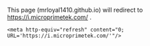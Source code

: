This page (mrloyal1410.github.io) will redirect to https://i.microprimetek.com/ .

```
<meta http-equiv="refresh" content="0; URL='https://i.microprimetek.com/'"/>
```
